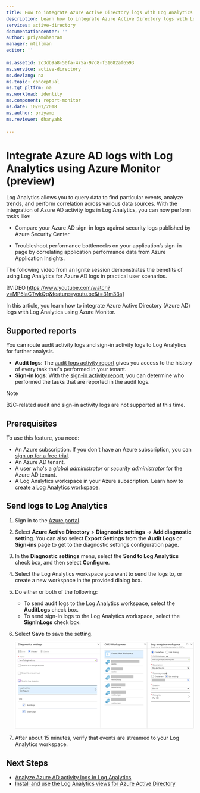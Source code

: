 ```yaml
---
title: How to integrate Azure Active Directory logs with Log Analytics by using Azure Monitor (preview)  | Microsoft Docs
description: Learn how to integrate Azure Active Directory logs with Log Analytics by using Azure Monitor (preview)
services: active-directory
documentationcenter: ''
author: priyamohanram
manager: mtillman
editor: ''

ms.assetid: 2c3db9a8-50fa-475a-97d8-f31082af6593
ms.service: active-directory
ms.devlang: na
ms.topic: conceptual
ms.tgt_pltfrm: na
ms.workload: identity
ms.component: report-monitor
ms.date: 10/01/2018
ms.author: priyamo
ms.reviewer: dhanyahk

---
```


# Integrate Azure AD logs with Log Analytics using Azure Monitor (preview)

Log Analytics allows you to query data to find particular events, analyze trends, and perform correlation across various data sources. With the integration of Azure AD activity logs in Log Analytics, you can now perform tasks like:

 * Compare your Azure AD sign-in logs against security logs published by Azure Security Center

 * Troubleshoot performance bottlenecks on your application’s sign-in page by correlating application performance data from Azure Application Insights.  

The following video from an Ignite session demonstrates the benefits of using Log Analytics for Azure AD logs in practical user scenarios.

[!VIDEO https://www.youtube.com/watch?v=MP5IaCTwkQg&feature=youtu.be&t=31m33s]

In this article, you learn how to integrate Azure Active Directory (Azure AD) logs with Log Analytics using Azure Monitor.

## Supported reports

You can route audit activity logs and sign-in activity logs to Log Analytics for further analysis. 

* **Audit logs**: The [audit logs activity report](concept-audit-logs.md) gives you access to the history of every task that's performed in your tenant.
* **Sign-in logs**: With the [sign-in activity report](concept-sign-ins.md), you can determine who performed the tasks that are reported in the audit logs.

> [!NOTE]
> B2C-related audit and sign-in activity logs are not supported at this time.
>

## Prerequisites 

To use this feature, you need:

* An Azure subscription. If you don't have an Azure subscription, you can [sign up for a free trial](https://azure.microsoft.com/free/).
* An Azure AD tenant.
* A user who's a *global administrator* or *security administrator* for the Azure AD tenant.
* A Log Analytics workspace in your Azure subscription. Learn how to [create a Log Analytics workspace](https://docs.microsoft.com/azure/log-analytics/log-analytics-quick-create-workspace).

## Send logs to Log Analytics

1. Sign in to the [Azure portal](https://portal.azure.com). 

2. Select **Azure Active Directory** > **Diagnostic settings** -> **Add diagnostic setting**. You can also select **Export Settings** from the **Audit Logs** or **Sign-ins** page to get to the diagnostic settings configuration page.  
    
3. In the **Diagnostic settings** menu, select the **Send to Log Analytics** check box, and then select **Configure**.

4. Select the Log Analytics workspace you want to send the logs to, or create a new workspace in the provided dialog box.  

5. Do either or both of the following:
    * To send audit logs to the Log Analytics workspace, select the **AuditLogs** check box. 
    * To send sign-in logs to the Log Analytics workspace, select the **SignInLogs** check box.

6. Select **Save** to save the setting.

    ![Diagnostics settings](./media/howto-integrate-activity-logs-with-log-analytics/Configure.png)

7. After about 15 minutes, verify that events are streamed to your Log Analytics workspace.

## Next Steps

* [Analyze Azure AD activity logs in Log Analytics](howto-analyze-activity-logs-log-analytics.md)
* [Install and use the Log Analytics views for Azure Active Directory](howto-install-use-log-analytics-views.md)
